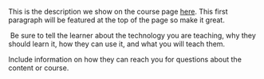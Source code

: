 This is the description we show on the course page [here](https://lab.github.com/prosperousabundance/programming-and-problem-solving). This first paragraph will be featured at the top of the page so make it great.
​

​
Be sure to tell the learner about the technology you are teaching, why they should learn it, how they can use it, and what you will teach them.
​


Include information on how they can reach you for questions about the content or course. 